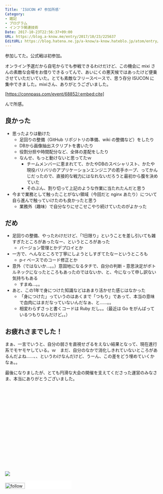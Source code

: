 ```yaml
---
Title: 'ISUCON #7 参加所感'
Category:
- 雑記
- プログラム
- インフラ関連技術
Date: 2017-10-23T22:56:37+09:00
URL: https://blog.a-know.me/entry/2017/10/23/225637
EditURL: https://blog.hatena.ne.jp/a-know/a-know.hateblo.jp/atom/entry/8599973812310712352
---
```


参加してた。公式戦は初参加。


オンライン予選だから自宅からでも参戦できるわけだけど、この機会に mixi さんの素敵な会場をお借りできるってんで、あいにくの悪天候ではあったけど便乗させていただいていた。とても素敵なフリースペースで、思う存分 ISUCON に集中できました。mixiさん、ありがとうございました。



[https://connpass.com/event/68852/:embed:cite]



んで所感。



<!-- more -->



## 良かった
- 思ったよりは動けた
    - 足回りの整備（GitHub リポジトリの準備、wiki の整備など）をしたり
    - DBから画像抽出スクリプトを書いたり
    - 役割分担や時間配分など、全体の差配をしたり
    - なんせ、もっと動けないと思ってたｗ
        - チームメンバーに恵まれてて、かたやDBのスペシャリスト、かたや現役バリバリのアプリケーションエンジニアの若手ホープ、ってかんじだったので、直接的な戦力にはなれないだろうと最初から腹を決めていた
        - そのぶん、割り切って上記のような作業に当たれたんだと思う
- 今まで業務として触ったことがない領域（今回だと nginx あたり）について自ら進んで触っていけたのも良かったと思う
    - 業務外（趣味）で自分なりにせこせこやり続けていたのがよかった

## だめ
- 足回りの整備、やったわけだけど、「1日限り」ということを差し引いても雑すぎたところがあったなー、というところがあった
    - バージョン管理とかデプロイとか
- 一方で、へんなところで丁寧にしようとしすぎてたなーというところも
    - p-r ベースでのコード修正とか
- 意外（ではないか...。。）意固地になるタチで、自分の判断・意思決定がボトルネックになったところもあったのではないか、と、今になって申し訳ない気持ちもある
    - すまぬ...。。
- あと、この1年で身につけた知識などはあまり活かせた感じはなかった
    - 「身につけた」っていうのはあくまで「つもり」であって、本当の意味で血肉にはまだなっていないんだなぁ、と......。。
    - 相変わらずさっと書くコードは Ruby だし。。（最近は Go をがんばっているつもりなんだけど。。）


## お疲れさまでした！
まぁ、一言でいうと、自分の弱さを直視せざるをえない結果となって、現在進行系でモヤモヤしている。ｗ　まだ、自分のなかで消化しきれていないところがあるんだよね......、、というわけなんだけど、うーん、この差をどう埋めていくかなぁ。。


最後になりましたが、とても円滑な大会の開催を支えてくださった運営のみなさま、本当にありがとうございました。


<div>
<br>
<script async src="//pagead2.googlesyndication.com/pagead/js/adsbygoogle.js"></script>
<!-- article-bottom2 -->
<ins class="adsbygoogle"
     style="display:inline-block;width:300px;height:250px"
     data-ad-client="ca-pub-3463034538369189"
     data-ad-slot="5274552934"></ins>
<script>
(adsbygoogle = window.adsbygoogle || []).push({});
</script>

<a href="http://bit.ly/pixe-la" target='blank' rel="nofollow"><img src="https://cdn-ak.f.st-hatena.com/images/fotolife/a/a-know/20170405/20170405220342.png"></a>
<br>
</div>

<div>
<a href='http://cloud.feedly.com/#subscription%2Ffeed%2Fhttp%3A%2F%2Fblog.a-know.me%2Ffeed'  target='blank'><img id='feedlyFollow' src='//s3.feedly.com/img/follows/feedly-follow-rectangle-volume-small_2x.png' alt='follow us in feedly' width='65' height='20'></a>



<iframe src="//blog.hatena.ne.jp/a-know/a-know.hateblo.jp/subscribe/iframe" allowtransparency="true" frameborder="0" scrolling="no" width="150" height="28"></iframe>
</div>


<script src="https://moshi-moshi.moshimo.works/moshimoshi/a_know_blog/2017-10-23-225637?title='ISUCON%20%237%20%E5%8F%82%E5%8A%A0%E6%89%80%E6%84%9F'"></script>
